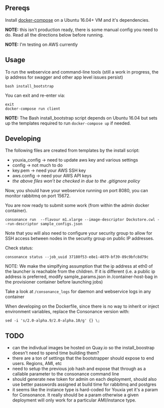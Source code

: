 ## Prereqs

Install [docker-compose](https://docs.docker.com/compose/install/) on a Ubuntu 16.04+ VM and it's dependencies.

**NOTE:** this isn't production ready, there is some manual config you need to do. Read all the directions below before running.

**NOTE:** I'm testing on AWS currently

## Usage

To run the webservice and command-line tools (still a work in progress, the ip address for swagger and other app level issues persist)

    bash install_bootstrap

You can exit and re-enter via:

    exit
    docker-compose run client

**NOTE:** The Bash install_bootstrap script depends on Ubuntu 16.04 but sets up the templates required to run `docker-compose up` if needed.

## Developing

The following files are created from templates by the install script:

* youxia_config -> need to update aws key and various settings
* config -> not much to do
* key.pem -> need your AWS SSH key
* aws.config -> need your AWS API keys
* *the above files won’t be checked in due to the .gitignore policy*

Now, you should have your webservice running on port 8080, you can monitor rabbitmq on port 15672.

You are now ready to submit some work (from within the admin docker container).

    consonance run  --flavour m1.xlarge --image-descriptor Dockstore.cwl --run-descriptor sample_configs.json

Note that you will also need to configure your security group to allow for SSH access between nodes in the security group on public IP addresses.

Check status:

    consonance status --job_uuid 37180f53-e8e1-4079-bf39-89c9bfc8d79c

NOTE: We make the simplfying assumption that the ip address at eth0 of the launcher is reachable from the children. If it is different (i.e. a public ip address is preferred, modify sample_params.json in /container-host-bag in the provisioner container before launching jobs)

Take a look at `/consonance_logs` for daemon and webservice logs in any container

When developing on the Dockerfile, since there is no way to inherit or inject environment variables, replace the Consonance version with:

    sed -i 's/2.0-alpha.9/2.0-alpha.10/g' {} \;

## TODO

* can the indivdual images be hosted on Quay.io so the install_boostrap doesn't need to spend time building them?
* there are a ton of settings that the bootstrapper should expose to end users.  Regions, AMI, etc
* need to setup the previous job hash and expose that through as a callable parameter to the consonance command line
* should generate new token for admin on each deployment, should also use better passwords assigned at build time for rabbitmq and postgres
* it seems like the instance type is hard-coded for Youxia yet it's a param for Consonance.  It really should be a param otherwise a given deployment will only work for a particular AMI/instance type.
